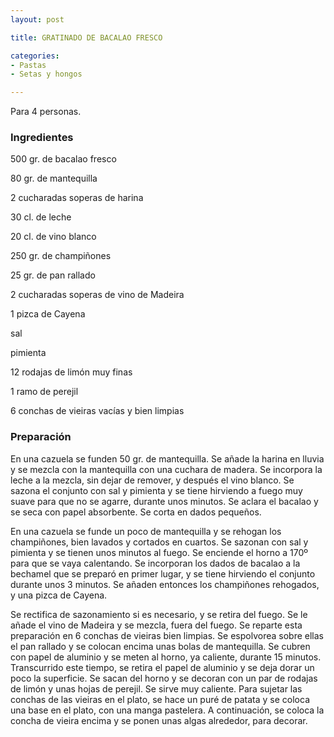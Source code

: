 ```yaml
---
layout: post

title: GRATINADO DE BACALAO FRESCO

categories:
- Pastas
- Setas y hongos

---
```

Para 4 personas.

<h3>Ingredientes</h3>

500 gr. de bacalao fresco

80 gr. de mantequilla

2 cucharadas soperas de harina

30 cl. de leche

20 cl. de vino blanco

250 gr. de champiñones

25 gr. de pan rallado

2 cucharadas soperas de vino de Madeira

1 pizca de Cayena

sal

pimienta

12 rodajas de limón muy finas

1 ramo de perejil

6 conchas de vieiras vacías y bien limpias

<h3>Preparación</h3>

En una cazuela se funden 50 gr. de mantequilla. Se añade la harina en lluvia y se mezcla con la mantequilla con una cuchara de madera. Se incorpora la leche a la mezcla, sin dejar de remover, y después el vino blanco. Se sazona el conjunto con sal y pimienta y se tiene hirviendo a fuego muy suave para que no se agarre, durante unos minutos. Se aclara el bacalao y se seca con papel absorbente. Se corta en dados pequeños.

En una cazuela se funde un poco de mantequilla y se rehogan los champiñones, bien lavados y cortados en cuartos. Se sazonan con sal y pimienta y se tienen unos minutos al fuego. Se enciende el horno a 170º para que se vaya calentando. Se incorporan los dados de bacalao a la bechamel que se preparó en primer lugar, y se tiene hirviendo el conjunto durante unos 3 minutos. Se añaden entonces los champiñones rehogados, y una pizca de Cayena.

Se rectifica de sazonamiento si es necesario, y se retira del fuego. Se le añade el vino de Madeira y se mezcla, fuera del fuego. Se reparte esta preparación en 6 conchas de vieiras bien limpias. Se espolvorea sobre ellas el pan rallado y se colocan encima unas bolas de mantequilla. Se cubren con papel de aluminio y se meten al horno, ya caliente, durante 15 minutos. Transcurrido este tiempo, se retira el papel de aluminio y se deja dorar un poco la superficie. Se sacan del horno y se decoran con un par de rodajas de limón y unas hojas de perejil. Se sirve muy caliente. Para sujetar las conchas de las vieiras en el plato, se hace un puré de patata y se coloca una base en el plato, con una manga pastelera. A continuación, se coloca la concha de vieira encima y se ponen unas algas alrededor, para decorar.